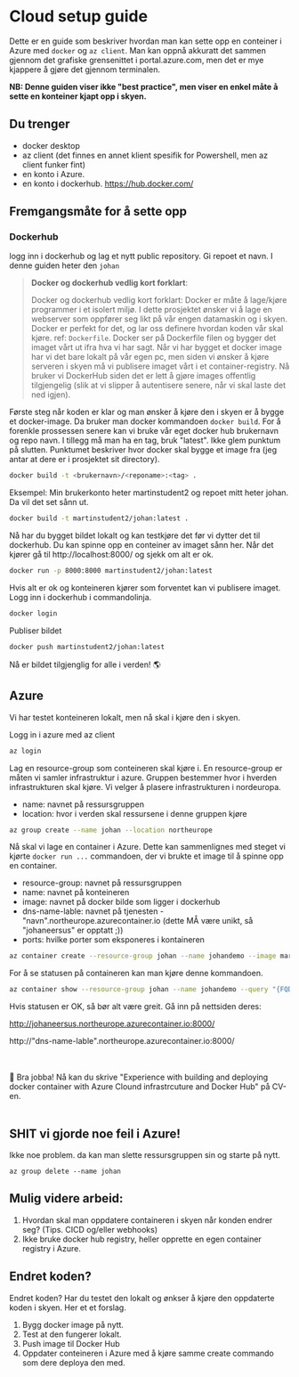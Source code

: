 # Cloud setup guide
Dette er en guide som beskriver hvordan man kan sette opp en conteiner i Azure med `docker` og `az client`. Man kan oppnå akkuratt det sammen gjennom det grafiske grensenittet i portal.azure.com, men det er mye kjappere å gjøre det gjennom terminalen. 

**NB: Denne guiden viser ikke "best practice", men viser en enkel måte å sette en konteiner kjapt opp i skyen.**

## Du trenger
* docker desktop
* az client (det finnes en annet klient spesifik for Powershell, men az client funker fint)
* en konto i Azure. 
* en konto i dockerhub. https://hub.docker.com/

## Fremgangsmåte for å sette opp
### Dockerhub
logg inn i dockerhub og lag et nytt public repository. Gi repoet et navn. I denne guiden heter den `johan`


> **Docker og dockerhub vedlig kort forklart**:
>
> Docker og dockerhub vedlig kort forklart: Docker er måte å lage/kjøre programmer i et isolert miljø. I dette prosjektet ønsker vi å lage en webserver som oppfører seg likt på vår engen datamaskin og i skyen. Docker er perfekt for det, og lar oss definere hvordan koden vår skal kjøre. ref: `Dockerfile`. Docker ser på Dockerfile filen og bygger det imaget vårt ut ifra hva vi har sagt. Når vi har bygget et docker image har vi det bare lokalt på vår egen pc, men siden vi ønsker å kjøre serveren i skyen må vi publisere imaget vårt i et container-registry. Nå bruker vi DockerHub siden det er lett å gjøre images offentlig tilgjengelig (slik at vi slipper å autentisere senere, når vi skal laste det ned igjen). 


Første steg når koden er klar og man ønsker å kjøre den i skyen er å bygge et docker-image. Da bruker man docker kommandoen `docker build`. For å forenkle prossessen senere kan vi bruke vår eget docker hub brukernavn og repo navn. I tillegg må man ha en tag, bruk "latest". Ikke glem punktum på slutten. Punktumet beskriver hvor docker skal bygge et image fra (jeg antar at dere er i prosjektet sit directory).
```sh
docker build -t <brukernavn>/<reponame>:<tag> .
```

Eksempel: Min brukerkonto heter martinstudent2 og repoet mitt heter johan. Da vil det set sånn ut.
```sh
docker build -t martinstudent2/johan:latest .
```

Nå har du bygget bildet lokalt og kan testkjøre det før vi dytter det til dockerhub. Du kan spinne opp en conteiner av imaget sånn her.
Når det kjører gå til http://localhost:8000/ og sjekk om alt er ok.
```sh
docker run -p 8000:8000 martinstudent2/johan:latest
```

Hvis alt er ok og konteineren kjører som forventet kan vi publisere imaget. Logg inn i dockerhub i commandolinja.
```sh
docker login
```

Publiser bildet
```sh
docker push martinstudent2/johan:latest
```

Nå er bildet tilgjenglig for alle i verden! 🌎

## Azure
Vi har testet konteineren lokalt, men nå skal i kjøre den i skyen.

Logg in i azure med az client
```sh
az login
```

Lag en resource-group som conteineren skal kjøre i. En resource-group er måten vi samler infrastruktur i azure. Gruppen bestemmer hvor i hverden infrastrukturen skal kjøre. Vi velger å plasere infrastrukturen i nordeuropa. 
* name: navnet på ressursgruppen
* location: hvor i verden skal ressursene i denne gruppen kjøre
```sh
az group create --name johan --location northeurope
```

Nå skal vi lage en container i Azure. Dette kan sammenlignes med steget vi kjørte `docker run ...` commandoen, der vi brukte et image til å spinne opp en container.
* resource-group: navnet på ressursgruppen
* name: navnet på konteineren
* image: navnet på docker bilde som ligger i dockerhub
* dns-name-lable: navnet på tjenesten - "navn".northeurope.azurecontainer.io (dette MÅ være unikt, så "johaneersus" er opptatt ;))
* ports: hvilke porter som eksponeres i kontaineren
```sh
az container create --resource-group johan --name johandemo --image martinstudent2/johan --dns-name-label johaneersus --ports 8000
```

For å se statusen på containeren kan man kjøre denne kommandoen.
```sh
az container show --resource-group johan --name johandemo --query "{FQDN:ipAddress.fqdn ProvisioningState:provisioningState}" --out table
```

Hvis statusen er OK, så bør alt være greit. Gå inn på nettsiden deres:

http://johaneersus.northeurope.azurecontainer.io:8000/

http://"dns-name-lable".northeurope.azurecontainer.io:8000/

<br></br>
🌟 Bra jobba! Nå kan du skrive "Experience with building and deploying docker container with Azure Clound infrastrcuture and Docker Hub" på CV-en.
<br></br>

## SHIT vi gjorde noe feil i Azure!
Ikke noe problem. da kan man slette ressursgruppen sin og starte på nytt.
```
az group delete --name johan
```

## Mulig videre arbeid:
1. Hvordan skal man oppdatere containeren i skyen når konden endrer seg? (Tips. CICD og/eller webhooks)
2. Ikke bruke docker hub registry, heller opprette en egen container registry i Azure.


## Endret koden?
Endret koden? Har du testet den lokalt og ønkser å kjøre den oppdaterte koden i skyen. Her et et forslag.

1. Bygg docker image på nytt.
2. Test at den fungerer lokalt.
3. Push image til Docker Hub
4. Oppdater conteineren i Azure med å kjøre samme create commando som dere deploya den med.